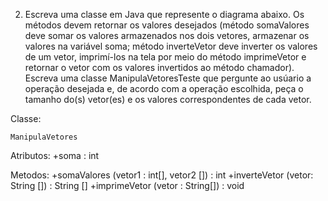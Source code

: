 2. Escreva uma classe em Java que represente o diagrama abaixo. Os métodos devem retornar
os valores desejados (método somaValores deve somar os valores armazenados nos dois vetores, armazenar os valores na variável soma; método inverteVetor deve inverter os valores
de um vetor, imprimí-los na tela por meio do método imprimeVetor e retornar o vetor com
os valores invertidos ao método chamador). Escreva uma classe ManipulaVetoresTeste que
pergunte ao usúario a operação desejada e, de acordo com a operação escolhida, peça o
tamanho do(s) vetor(es) e os valores correspondentes de cada vetor.

Classe:

    ManipulaVetores
Atributos:
+soma : int

Metodos:
+somaValores (vetor1 : int[], vetor2 []) : int
+inverteVetor (vetor: String []) : String []
+imprimeVetor (vetor : String[]) : void
